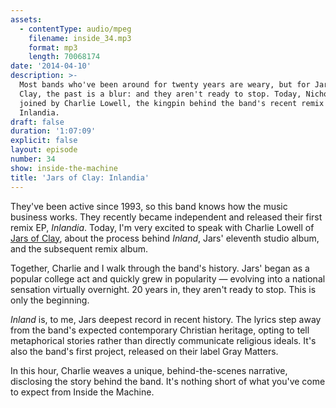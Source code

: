 ```yaml
---
assets:
  - contentType: audio/mpeg
    filename: inside_34.mp3
    format: mp3
    length: 70068174
date: '2014-04-10'
description: >-
  Most bands who've been around for twenty years are weary, but for Jars of
  Clay, the past is a blur: and they aren't ready to stop. Today, Nicholas is
  joined by Charlie Lowell, the kingpin behind the band's recent remix EP,
  Inlandia.
draft: false
duration: '1:07:09'
explicit: false
layout: episode
number: 34
show: inside-the-machine
title: 'Jars of Clay: Inlandia'
---
```

They've been active since 1993, so this band knows how the music business works. They recently became independent and released their first remix EP, *Inlandia*. Today, I'm very excited to speak with Charlie Lowell of [Jars of Clay](http://www.jarsofclay.com), about the process behind *Inland*, Jars' eleventh studio album, and the subsequent remix album.

Together, Charlie and I walk through the band's history. Jars' began as a popular college act and quickly grew in popularity &mdash; evolving into a national sensation virtually overnight. 20 years in, they aren't ready to stop. This is only the beginning.

*Inland* is, to me, Jars deepest record in recent history. The lyrics step away from the band's expected contemporary Christian heritage, opting to tell metaphorical stories rather than directly communicate religious ideals. It's also the band's first project, released on their label Gray Matters.

In this hour, Charlie weaves a unique, behind-the-scenes narrative, disclosing the story behind the band. It's nothing short of what you've come to expect from Inside the Machine.